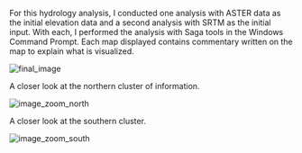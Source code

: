 For this hydrology analysis, I conducted one analysis with ASTER data as the initial elevation data and a second analysis with SRTM as the initial input. With each, I performed the analysis with Saga tools in the Windows Command Prompt. Each map displayed contains commentary written on the map to explain what is visualized. 


![final_image](https://github.com/Ian8VT/Ian8VT.github.io/blob/master/final_2.png)

A closer look at the northern cluster of information.

![image_zoom_north](https://github.com/Ian8VT/Ian8VT.github.io/blob/master/final_zoom_north.png)

A closer look at the southern cluster. 

![image_zoom_south](https://github.com/Ian8VT/Ian8VT.github.io/blob/master/final_zoom_south.png)
